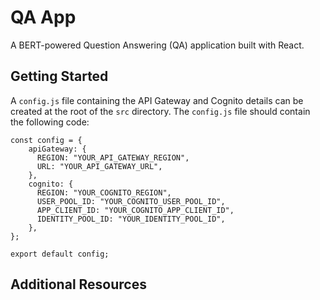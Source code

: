 # QA App
A BERT-powered Question Answering (QA) application built with React.

## Getting Started

A `config.js` file containing the API Gateway and Cognito details can be created at the root of the `src` directory. The `config.js` file should contain the following code:
```
const config = {
    apiGateway: {
      REGION: "YOUR_API_GATEWAY_REGION",
      URL: "YOUR_API_GATEWAY_URL",
    },
    cognito: {
      REGION: "YOUR_COGNITO_REGION",
      USER_POOL_ID: "YOUR_COGNITO_USER_POOL_ID",
      APP_CLIENT_ID: "YOUR_COGNITO_APP_CLIENT_ID",
      IDENTITY_POOL_ID: "YOUR_IDENTITY_POOL_ID",
    },
};
  
export default config;
```

## Additional Resources